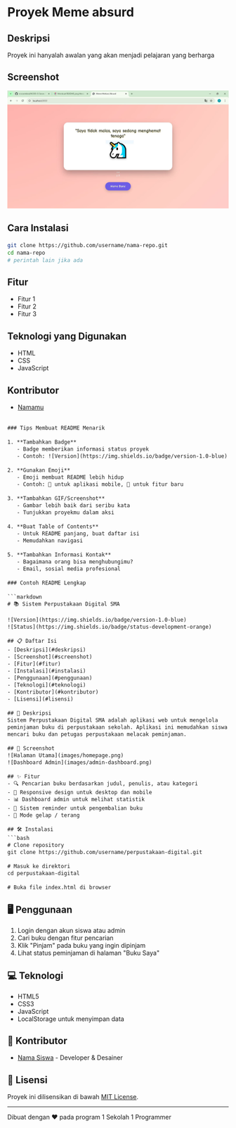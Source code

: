 # Proyek Meme absurd

## Deskripsi

Proyek ini hanyalah awalan yang akan menjadi pelajaran yang berharga

## Screenshot

![Screenshot aplikasi](/ss.JPG)

## Cara Instalasi

```bash
git clone https://github.com/username/nama-repo.git
cd nama-repo
# perintah lain jika ada
```

## Fitur

- Fitur 1
- Fitur 2
- Fitur 3

## Teknologi yang Digunakan

- HTML
- CSS
- JavaScript

## Kontributor

- [Namamu](https://github.com/username)

````

### Tips Membuat README Menarik

1. **Tambahkan Badge**
   - Badge memberikan informasi status proyek
   - Contoh: ![Version](https://img.shields.io/badge/version-1.0-blue)

2. **Gunakan Emoji**
   - Emoji membuat README lebih hidup
   - Contoh: 📱 untuk aplikasi mobile, 🚀 untuk fitur baru

3. **Tambahkan GIF/Screenshot**
   - Gambar lebih baik dari seribu kata
   - Tunjukkan proyekmu dalam aksi

4. **Buat Table of Contents**
   - Untuk README panjang, buat daftar isi
   - Memudahkan navigasi

5. **Tambahkan Informasi Kontak**
   - Bagaimana orang bisa menghubungimu?
   - Email, sosial media profesional

### Contoh README Lengkap

```markdown
# 📚 Sistem Perpustakaan Digital SMA

![Version](https://img.shields.io/badge/version-1.0-blue)
![Status](https://img.shields.io/badge/status-development-orange)

## 📋 Daftar Isi
- [Deskripsi](#deskripsi)
- [Screenshot](#screenshot)
- [Fitur](#fitur)
- [Instalasi](#instalasi)
- [Penggunaan](#penggunaan)
- [Teknologi](#teknologi)
- [Kontributor](#kontributor)
- [Lisensi](#lisensi)

## 📝 Deskripsi
Sistem Perpustakaan Digital SMA adalah aplikasi web untuk mengelola peminjaman buku di perpustakaan sekolah. Aplikasi ini memudahkan siswa mencari buku dan petugas perpustakaan melacak peminjaman.

## 📸 Screenshot
![Halaman Utama](images/homepage.png)
![Dashboard Admin](images/admin-dashboard.png)

## ✨ Fitur
- 🔍 Pencarian buku berdasarkan judul, penulis, atau kategori
- 📱 Responsive design untuk desktop dan mobile
- 📊 Dashboard admin untuk melihat statistik
- 📆 Sistem reminder untuk pengembalian buku
- 🌙 Mode gelap / terang

## 🛠️ Instalasi
```bash
# Clone repository
git clone https://github.com/username/perpustakaan-digital.git

# Masuk ke direktori
cd perpustakaan-digital

# Buka file index.html di browser
````

## 🖥️ Penggunaan

1. Login dengan akun siswa atau admin
2. Cari buku dengan fitur pencarian
3. Klik "Pinjam" pada buku yang ingin dipinjam
4. Lihat status peminjaman di halaman "Buku Saya"

## 💻 Teknologi

- HTML5
- CSS3
- JavaScript
- LocalStorage untuk menyimpan data

## 👥 Kontributor

- [Nama Siswa](https://github.com/username) - Developer & Desainer

## 📄 Lisensi

Proyek ini dilisensikan di bawah [MIT License](LICENSE).

---

Dibuat dengan ❤️ pada program 1 Sekolah 1 Programmer
